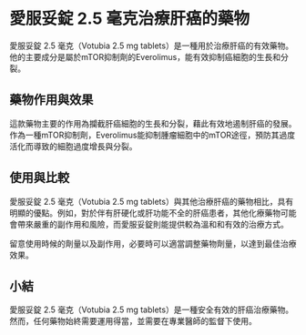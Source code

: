 # 愛服妥錠 2.5 毫克治療肝癌的藥物

愛服妥錠 2.5 毫克（Votubia 2.5 mg tablets）是一種用於治療肝癌的有效藥物。他的主要成分是屬於mTOR抑制劑的Everolimus，能有效抑制癌細胞的生長和分裂。

## 藥物作用與效果

這款藥物主要的作用為攔截肝癌細胞的生長和分裂，藉此有效地遏制肝癌的發展。作為一種mTOR抑制劑，Everolimus能抑制腫瘤細胞中的mTOR途徑，預防其過度活化而導致的細胞過度增長與分裂。

## 使用與比較

愛服妥錠 2.5 毫克（Votubia 2.5 mg tablets）與其他治療肝癌的藥物相比，具有明顯的優點。例如，對於伴有肝硬化或肝功能不全的肝癌患者，其他化療藥物可能會帶來嚴重的副作用和風險，而愛服妥錠則能提供較為溫和和有效的治療方式。

留意使用時候的劑量以及副作用，必要時可以適當調整藥物劑量，以達到最佳治療效果。

## 小結

愛服妥錠 2.5 毫克（Votubia 2.5 mg tablets）是一種安全有效的肝癌治療藥物。然而，任何藥物始終需要運用得當，並需要在專業醫師的監督下使用。
